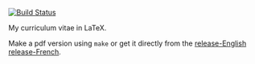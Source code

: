 [![Build
Status](https://travis-ci.org/ItzaPhenix/resume.svg?branch=master)](https://travis-ci.org/ItzaPhenix/resume)

My curriculum vitae in LaTeX.

Make a pdf version using `make` or get it directly from the
[release-English](https://github.com/ItzaPhenix/resume/releases/download/v1.6.2/resume-inter.pdf)
[release-French](https://github.com/ItzaPhenix/resume/releases/download/v1.6.2/resume-fr.pdf).
